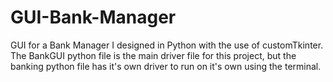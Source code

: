 # GUI-Bank-Manager
GUI for a Bank Manager I designed in Python with the use of customTkinter. The BankGUI python file is the main driver file for this project, but the banking python file has it's own driver to run on it's own using the terminal. 
